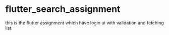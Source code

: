 # flutter_search_assignment
this is the flutter assignment which have login ui with validation and fetching list
